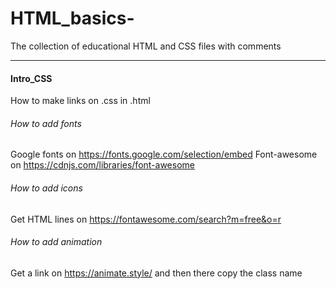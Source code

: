 # HTML_basics-
The collection of educational HTML and CSS files with comments 

---

#### Intro_CSS


How to make links on .css in .html  

###### How to add fonts 
Google fonts on https://fonts.google.com/selection/embed 
Font-awesome on https://cdnjs.com/libraries/font-awesome

###### How to add icons 
Get HTML lines on https://fontawesome.com/search?m=free&o=r 

###### How to add animation 
Get a link on https://animate.style/
and then there copy the class name 

